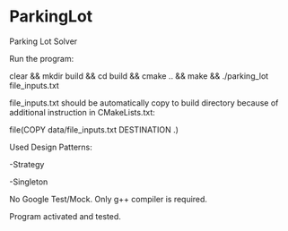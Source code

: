 # ParkingLot
Parking Lot Solver


Run the program:

clear && mkdir build && cd build && cmake .. && make && ./parking_lot file_inputs.txt

file_inputs.txt should be automatically copy to build directory because of additional instruction in CMakeLists.txt:

file(COPY data/file_inputs.txt DESTINATION .)


Used Design Patterns:

-Strategy

-Singleton


No Google Test/Mock. Only g++ compiler is required.

Program activated and tested.
